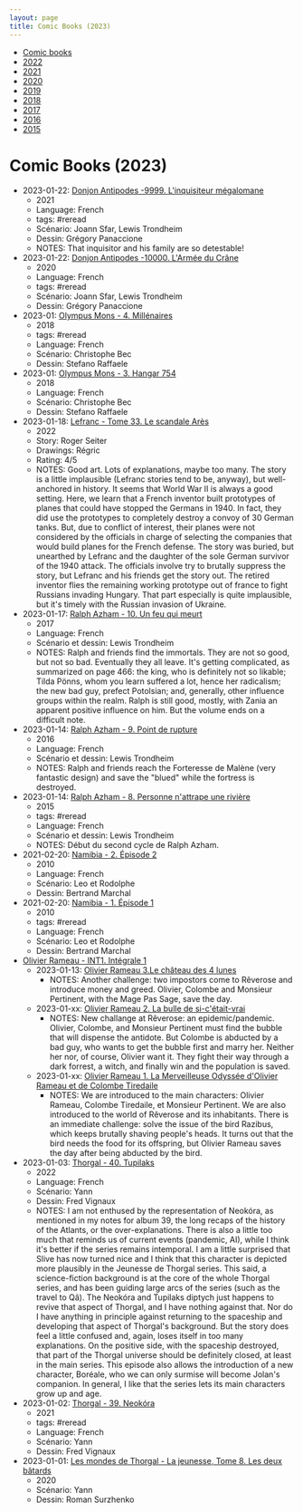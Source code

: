 ```yaml
---
layout: page
title: Comic Books (2023)
---
```


- [Comic books](../comic-books/)
- [2022](../comic-books-2022/)
- [2021](../comic-books-2021/)
- [2020](../comic-books-2020/)
- [2019](../comic-books-2019/)
- [2018](../comic-books-2018/)
- [2017](../comic-books-2017/)
- [2016](../comic-books-2016/)
- [2015](../comic-books-2015/)

# Comic Books (2023)

- 2023-01-22: [Donjon Antipodes -9999. L'inquisiteur mégalomane](https://www.bedetheque.com/BD-Donjon-Antipodes-Tome-9999-L-inquisiteur-megalomane-418077.html)
    - 2021
    - Language: French
    - tags: #reread
    - Scénario: Joann Sfar, Lewis Trondheim
    - Dessin: Grégory Panaccione
    - NOTES: That inquisitor and his family are so detestable!
- 2023-01-22: [Donjon Antipodes -10000. L'Armée du Crâne](https://www.bedetheque.com/BD-Donjon-Antipodes-Tome-10000-L-Armee-du-Crane-382307.html)
    - 2020
    - Language: French
    - tags: #reread
    - Scénario: Joann Sfar, Lewis Trondheim
    - Dessin: Grégory Panaccione
- 2023-01: [Olympus Mons - 4. Millénaires](https://www.bedetheque.com/BD-Olympus-Mons-Tome-4-Millenaires-340743.html)
    - 2018
    - tags: #reread
    - Language: French
    - Scénario: Christophe Bec
    - Dessin: Stefano Raffaele
- 2023-01: [Olympus Mons - 3. Hangar 754](https://www.bedetheque.com/BD-Olympus-Mons-Tome-3-Hangar-754-318688.html)
    - 2018
    - Language: French
    - Scénario: Christophe Bec
    - Dessin: Stefano Raffaele
- 2023-01-18: [Lefranc - Tome 33. Le scandale Arès](https://www.bedetheque.com/BD-Lefranc-Tome-33-Le-scandale-Ares-446291.html)
    - 2022
    - Story: Roger Seiter
    - Drawings: Régric
    - Rating: 4/5
    - NOTES: Good art. Lots of explanations, maybe too many. The story is a little implausible (Lefranc stories tend to be, anyway), but well-anchored in history. It seems that World War II is always a good setting. Here, we learn that a French inventor built prototypes of planes that could have stopped the Germans in 1940. In fact, they did use the prototypes to completely destroy a convoy of 30 German tanks. But, due to conflict of interest, their planes were not considered by the officials in charge of selecting the companies that would build planes for the French defense. The story was buried, but unearthed by Lefranc and the daughter of the sole German survivor of the 1940 attack. The officials involve try to brutally suppress the story, but Lefranc and his friends get the story out. The retired inventor flies the remaining working prototype out of france to fight Russians invading Hungary. That part especially is quite implausible, but it's timely with the Russian invasion of Ukraine.
- 2023-01-17: [Ralph Azham - 10. Un feu qui meurt](https://www.bedetheque.com/BD-Ralph-Azham-Tome-10-Un-feu-qui-meurt-302472.html)
    - 2017
    - Language: French
    - Scénario et dessin: Lewis Trondheim
    - NOTES: Ralph and friends find the immortals. They are not so good, but not so bad. Eventually they all leave. It's getting complicated, as summarized on page 466: the king, who is definitely not so likable; Tilda Pönns, whom you learn suffered a lot, hence her radicalism; the new bad guy, prefect Potolsian; and, generally, other influence groups within the realm. Ralph is still good, mostly, with Zania an apparent positive influence on him. But the volume ends on a difficult note.
- 2023-01-14: [Ralph Azham - 9. Point de rupture](https://www.bedetheque.com/BD-Ralph-Azham-Tome-9-Point-de-rupture-287647.html)
    - 2016
    - Language: French
    - Scénario et dessin: Lewis Trondheim
    - NOTES: Ralph and friends reach the Forteresse de Malène (very fantastic design) and save the "blued" while the fortress is destroyed.
- 2023-01-14: [Ralph Azham - 8. Personne n'attrape une rivière](https://www.bedetheque.com/BD-Ralph-Azham-Tome-8-Personne-n-attrape-une-riviere-257602.html)
    - 2015
    - tags: #reread
    - Language: French
    - Scénario et dessin: Lewis Trondheim
    - NOTES: Début du second cycle de Ralph Azham.
- 2021-02-20: [Namibia - 2. Épisode 2](https://www.bedetheque.com/BD-Namibia-Kenya-Saison-2-Tome-2-Episode-2-117129.html)
    - 2010
    - Language: French
    - Scénario: Leo et Rodolphe
    - Dessin: Bertrand Marchal
- 2021-02-20: [Namibia - 1. Épisode 1](https://www.bedetheque.com/BD-Namibia-Kenya-Saison-2-Tome-1-Episode-1-105592.html)
    - 2010
    - tags: #reread
    - Language: French
    - Scénario: Leo et Rodolphe
    - Dessin: Bertrand Marchal
- [Olivier Rameau - INT1. Intégrale 1](https://www.bedetheque.com/BD-Olivier-Rameau-INT1-Integrale-1-116100.html)
    - 2023-01-13: [Olivier Rameau 3.Le château des 4 lunes](https://www.bedetheque.com/BD-Olivier-Rameau-Tome-377-Le-chateau-des-4-lunes-10992.html)
        - NOTES: Another challenge: two impostors come to Rêverose and introduce money and greed. Olivier, Colombe and Monsieur Pertinent, with the Mage Pas Sage, save the day.
    - 2023-01-xx: [Olivier Rameau 2. La bulle de si-c'était-vrai](https://www.bedetheque.com/BD-Olivier-Rameau-Tome-270-La-bulle-de-si-c-etait-vrai-44908.html)
        - NOTES: New challange at Rêverose: an epidemic/pandemic. Olivier, Colombe, and Monsieur Pertinent must find the bubble that will dispense the antidote. But Colombe is abducted by a bad guy, who wants to get the bubble first and marry her. Neither her nor, of course, Olivier want it. They fight their way through a dark forrest, a witch, and finally win and the population is saved.
    - 2023-01-xx: [Olivier Rameau 1. La Merveilleuse Odyssée d'Olivier Rameau et de Colombe Tiredaile](https://www.bedetheque.com/BD-Olivier-Rameau-Tome-164-La-Merveilleuse-Odyssee-d-Olivier-Rameau-et-de-Colombe-Tiredaile-10990.html)
        - NOTES: We are introduced to the main characters: Olivier Rameau, Colombe Tiredaile, et Monsieur Pertinent. We are also introduced to the world of Rêverose and its inhabitants. There is an immediate challenge: solve the issue of the bird Razibus, which keeps brutally shaving people's heads. It turns out that the bird needs the food for its offspring, but Olivier Rameau saves the day after being abducted by the bird.
- 2023-01-03: [Thorgal - 40. Tupilaks](https://www.bedetheque.com/BD-Thorgal-Tome-40-Tupilaks-457535.html)
    - 2022
    - Language: French
    - Scénario: Yann
    - Dessin: Fred Vignaux
    - NOTES: I am not enthused by the representation of Neokóra, as mentioned in my notes for album 39, the long recaps of the history of the Atlants, or the over-explanations. There is also a little too much that reminds us of current events (pandemic, AI), while I think it's better if the series remains intemporal. I am a little surprised that Slive has now turned nice and I think that this character is depicted more plausibly in the Jeunesse de Thorgal series. This said, a science-fiction background is at the core of the whole Thorgal series, and has been guiding large arcs of the series (such as the travel to Qâ). The Neokóra and Tupilaks diptych just happens to revive that aspect of Thorgal, and I have nothing against that. Nor do I have anything in principle against returning to the spaceship and developing that aspect of Thorgal's background. But the story does feel a little confused and, again, loses itself in too many explanations. On the positive side, with the spaceship destroyed, that part of the Thorgal universe should be definitely closed, at least in the main series. This episode also allows the introduction of a new character, Boréale, who we can only surmise will become Jolan's companion. In general, I like that the series lets its main characters grow up and age.
- 2023-01-02: [Thorgal - 39. Neokóra](https://www.bedetheque.com/BD-Thorgal-Tome-39-Neokora-433699.html)
    - 2021
    - tags: #reread
    - Language: French
    - Scénario: Yann
    - Dessin: Fred Vignaux
- 2023-01-01: [Les mondes de Thorgal - La jeunesse, Tome 8. Les deux bâtards](https://www.bedetheque.com/BD-Thorgal-Les-mondes-de-La-Jeunesse-de-Thorgal-Tome-8-Les-deux-batards-387539.html)
    - 2020
    - Scénario: Yann
    - Dessin: Roman Surzhenko
